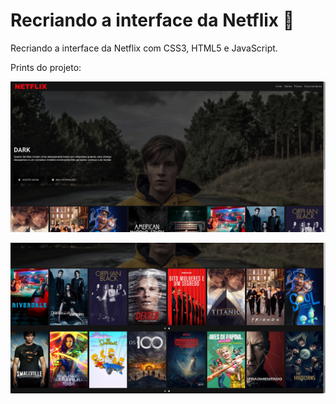 # Recriando a interface da Netflix :movie_camera:
Recriando a interface da Netflix com CSS3, HTML5 e JavaScript.

Prints do projeto:

![](img/Screenshot_2021-05-04_21-11-35.png)

![](img/Screenshot_2021-05-04_21-12-12.png)